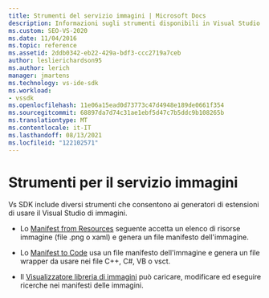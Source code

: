 ```yaml
---
title: Strumenti del servizio immagini | Microsoft Docs
description: Informazioni sugli strumenti disponibili in Visual Studio SDK che consentono di compilare estensioni usando il servizio Visual Studio immagini.
ms.custom: SEO-VS-2020
ms.date: 11/04/2016
ms.topic: reference
ms.assetid: 2ddb0342-eb22-429a-bdf3-ccc2719a7ceb
author: leslierichardson95
ms.author: lerich
manager: jmartens
ms.technology: vs-ide-sdk
ms.workload:
- vssdk
ms.openlocfilehash: 11e06a15ead0d73773c47d4948e189de0661f354
ms.sourcegitcommit: 68897da7d74c31ae1ebf5d47c7b5ddc9b108265b
ms.translationtype: MT
ms.contentlocale: it-IT
ms.lasthandoff: 08/13/2021
ms.locfileid: "122102571"
---
```

# <a name="image-service-tools"></a>Strumenti per il servizio immagini
Vs SDK include diversi strumenti che consentono ai generatori di estensioni di usare il Visual Studio di immagini.

- Lo [Manifest from Resources](../../extensibility/internals/manifest-from-resources.md) seguente accetta un elenco di risorse immagine (file .png o xaml) e genera un file manifesto dell'immagine.

- Lo [Manifest to Code](../../extensibility/internals/manifest-to-code.md) usa un file manifesto dell'immagine e genera un file wrapper da usare nei file C++, C#, VB o vsct.

- Il [Visualizzatore libreria di immagini](../../extensibility/internals/image-library-viewer.md) può caricare, modificare ed eseguire ricerche nei manifesti delle immagini.
